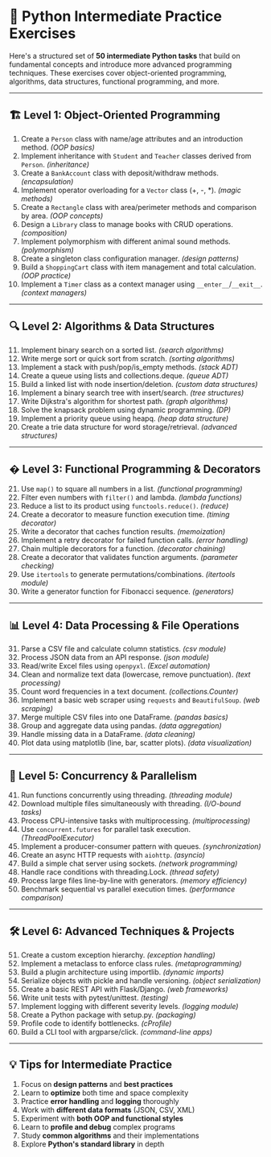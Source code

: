 # 🐍 Python Intermediate Practice Exercises

Here's a structured set of **50 intermediate Python tasks** that build on fundamental concepts and introduce more advanced programming techniques. These exercises cover object-oriented programming, algorithms, data structures, functional programming, and more.

---

## 🏗️ Level 1: Object-Oriented Programming

1. Create a `Person` class with name/age attributes and an introduction method. *(OOP basics)*
2. Implement inheritance with `Student` and `Teacher` classes derived from `Person`. *(inheritance)*
3. Create a `BankAccount` class with deposit/withdraw methods. *(encapsulation)*
4. Implement operator overloading for a `Vector` class (+, -, *). *(magic methods)*
5. Create a `Rectangle` class with area/perimeter methods and comparison by area. *(OOP concepts)*
6. Design a `Library` class to manage books with CRUD operations. *(composition)*
7. Implement polymorphism with different animal sound methods. *(polymorphism)*
8. Create a singleton class configuration manager. *(design patterns)*
9. Build a `ShoppingCart` class with item management and total calculation. *(OOP practice)*
10. Implement a `Timer` class as a context manager using `__enter__`/`__exit__`. *(context managers)*

---

## 🔍 Level 2: Algorithms & Data Structures

11. Implement binary search on a sorted list. *(search algorithms)*
12. Write merge sort or quick sort from scratch. *(sorting algorithms)*
13. Implement a stack with push/pop/is_empty methods. *(stack ADT)*
14. Create a queue using lists and collections.deque. *(queue ADT)*
15. Build a linked list with node insertion/deletion. *(custom data structures)*
16. Implement a binary search tree with insert/search. *(tree structures)*
17. Write Dijkstra's algorithm for shortest path. *(graph algorithms)*
18. Solve the knapsack problem using dynamic programming. *(DP)*
19. Implement a priority queue using heapq. *(heap data structure)*
20. Create a trie data structure for word storage/retrieval. *(advanced structures)*

---

## � Level 3: Functional Programming & Decorators

21. Use `map()` to square all numbers in a list. *(functional programming)*
22. Filter even numbers with `filter()` and lambda. *(lambda functions)*
23. Reduce a list to its product using `functools.reduce()`. *(reduce)*
24. Create a decorator to measure function execution time. *(timing decorator)*
25. Write a decorator that caches function results. *(memoization)*
26. Implement a retry decorator for failed function calls. *(error handling)*
27. Chain multiple decorators for a function. *(decorator chaining)*
28. Create a decorator that validates function arguments. *(parameter checking)*
29. Use `itertools` to generate permutations/combinations. *(itertools module)*
30. Write a generator function for Fibonacci sequence. *(generators)*

---

## 📊 Level 4: Data Processing & File Operations

31. Parse a CSV file and calculate column statistics. *(csv module)*
32. Process JSON data from an API response. *(json module)*
33. Read/write Excel files using `openpyxl`. *(Excel automation)*
34. Clean and normalize text data (lowercase, remove punctuation). *(text processing)*
35. Count word frequencies in a text document. *(collections.Counter)*
36. Implement a basic web scraper using `requests` and `BeautifulSoup`. *(web scraping)*
37. Merge multiple CSV files into one DataFrame. *(pandas basics)*
38. Group and aggregate data using pandas. *(data aggregation)*
39. Handle missing data in a DataFrame. *(data cleaning)*
40. Plot data using matplotlib (line, bar, scatter plots). *(data visualization)*

---

## 🧵 Level 5: Concurrency & Parallelism

41. Run functions concurrently using threading. *(threading module)*
42. Download multiple files simultaneously with threading. *(I/O-bound tasks)*
43. Process CPU-intensive tasks with multiprocessing. *(multiprocessing)*
44. Use `concurrent.futures` for parallel task execution. *(ThreadPoolExecutor)*
45. Implement a producer-consumer pattern with queues. *(synchronization)*
46. Create an async HTTP requests with `aiohttp`. *(asyncio)*
47. Build a simple chat server using sockets. *(network programming)*
48. Handle race conditions with threading.Lock. *(thread safety)*
49. Process large files line-by-line with generators. *(memory efficiency)*
50. Benchmark sequential vs parallel execution times. *(performance comparison)*

---

## 🛠️ Level 6: Advanced Techniques & Projects

51. Create a custom exception hierarchy. *(exception handling)*
52. Implement a metaclass to enforce class rules. *(metaprogramming)*
53. Build a plugin architecture using importlib. *(dynamic imports)*
54. Serialize objects with pickle and handle versioning. *(object serialization)*
55. Create a basic REST API with Flask/Django. *(web frameworks)*
56. Write unit tests with pytest/unittest. *(testing)*
57. Implement logging with different severity levels. *(logging module)*
58. Create a Python package with setup.py. *(packaging)*
59. Profile code to identify bottlenecks. *(cProfile)*
60. Build a CLI tool with argparse/click. *(command-line apps)*

---

## 💡 Tips for Intermediate Practice

1. Focus on **design patterns** and **best practices**
2. Learn to **optimize** both time and space complexity
3. Practice **error handling** and **logging** thoroughly
4. Work with **different data formats** (JSON, CSV, XML)
5. Experiment with **both OOP and functional styles**
6. Learn to **profile and debug** complex programs
7. Study **common algorithms** and their implementations
8. Explore **Python's standard library** in depth

